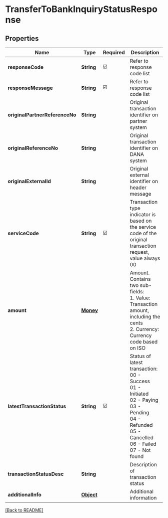 # TransferToBankInquiryStatusResponse
## Properties

| Name | Type | Required | Description |
| ------------- | ------------- | ------------- | ------------- |
| **responseCode** | **String** | ☑️ | Refer to response code list |
| **responseMessage** | **String** | ☑️ | Refer to response code list |
| **originalPartnerReferenceNo** | **String** |  | Original transaction identifier on partner system |
| **originalReferenceNo** | **String** |  | Original transaction identifier on DANA system |
| **originalExternalId** | **String** |  | Original external identifier on header message |
| **serviceCode** | **String** | ☑️ | Transaction type indicator is based on the service code of the original transaction request, value always 00 |
| **amount** | [**Money**](Money.md) |  | Amount. Contains two sub-fields:<br> 1. Value: Transaction amount, including the cents<br> 2. Currency: Currency code based on ISO  |
| **latestTransactionStatus** | **String** | ☑️ | Status of latest transaction:<br> 00 - Success<br> 01 - Initiated<br> 02 - Paying<br> 03 - Pending<br> 04 - Refunded<br> 05 - Cancelled<br> 06 - Failed<br> 07 - Not found  |
| **transactionStatusDesc** | **String** |  | Description of transaction status |
| **additionalInfo** | [**Object**](.md) |  | Additional information |

[[Back to README]](../../../../README.md)
